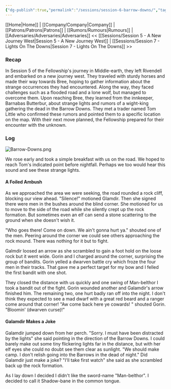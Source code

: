 ```yaml
---
{"dg-publish":true,"permalink":"/sessions/session-6-barrow-downs/","tags":["TOR","tolkien","lord-of-the-rings","middle-earth"]}
---
```


[[Home\|Home]] | [[Company/Company\|Company]] | [[Patrons/Patrons\|Patrons]] | [[Rumors/Rumours\|Rumours]] | [[Adversaries/Adversaries\|Adversaries]]
<< [[Sessions/Session 5 - A New Journey West\|Session 5 - A New Journey West]] | [[Sessions/Session 7 - Lights On The Downs\|Session 7 - Lights On The Downs]] >>
### Recap
In Session 5 of the Fellowship's journey in Middle-earth, they left Rivendell and embarked on a new journey west. They traveled with sturdy horses and made their way towards Bree, hoping to gather information about the strange occurrences they had encountered. Along the way, they faced challenges such as a flooded road and a lone wolf, but managed to overcome them. Upon reaching Bree, they learned from the innkeeper, Barnabas Butterbur, about strange lights and rumors of a wight-king gathering the dead in the Barrow Downs. They met a trader named Tom Little who confirmed these rumors and pointed them to a specific location on the map. With their next move planned, the Fellowship prepared for their encounter with the unknown.
### Log


![Barrow-Downs.png](/img/user/zz_assetts/Barrow-Downs.png)

We rose early and took a simple breakfast with us on the road. We hoped to reach Tom's indicated point before nightfall. Perhaps we too would hear this sound and see these strange lights. 

#### A Foiled Ambush
As we approached the area we were seeking, the road rounded a rock cliff, blocking our view ahead. "Silence!" motioned Glamdir. Then she signed there were men in the bushes around the blind corner. She motioned for us to move to the side of the road while she silently crept up the rock formation. But sometimes even an elf can send a stone scattering to the ground when she doesn't wish it. 

"Who goes there! Come on down. We ain't gonna hurt ya." shouted one of the men. Peering around the corner we could see others approaching the rock mound. There was nothing for it but to fight.

Galmdir loosed an arrow as she scrambled to gain a foot hold on the loose rock but it went wide. Gorin and I charged around the corner, surprising the group of bandits. Gorin yelled a dwarven battle cry which froze the four men in their tracks. That gave me a perfect target for my bow and I felled the first bandit with one shot.

They closed the distance with us quickly and one swing of Man-belthor I took a bandit out of the fight. Gorin wounded another and Galamdir's arrow finished him. The remaining two, one hurt badly ran off into the night. I don't think they expected to see a mad dwarf with a great red beard and a ranger come around that corner! "Aw come back here ye cowards! " shouted Gorin. "Bloomin' (dwarven curse)!" 

#### Galamdir Makes a Joke
Galamdir jumped down from her perch. "Sorry. I must have been distracted by the lights" she said pointing in the direction of the Barrow Downs. I could barely make out some tiny flickering lights far in the distance, but with her elf eyes she could no doubt see them clear as sunlight. "We should make camp. I don't relish going into the Barrows in the dead of night." Did Galamdir just make a joke? "I'll take first watch" she said as she scrambled back up the rock formation.

As I lay down I decided I didn't like the sword-name "Man-belthor". I decided to call it Shadow-bane in the common tongue.



